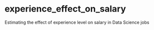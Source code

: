 # experience_effect_on_salary
Estimating the effect of experience level on salary in Data Science jobs

